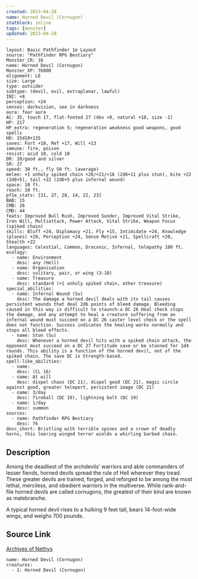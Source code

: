 ```yaml
---
created: 2023-04-28
name: Horned Devil (Cornugon)
statblock: inline
tags: [monster]
updated: 2023-04-28
---
```

```statblock
layout: Basic Pathfinder 1e Layout
source: "Pathfinder RPG Bestiary"
Monster_CR: 16
name: Horned Devil (Cornugon)
Monster_XP: 76800
alignment: LE
size: Large
type: outsider
subtype: (devil, evil, extraplanar, lawful)
INI: +8
perception: +24
senses: darkvision, see in darkness
aura: fear aura
AC: 35, touch 17, flat-footed 27 (dex +8, natural +18, size -1)
HP: 217
HP_extra: regeneration 5; regeneration weakness good weapons, good spells
HD: 15d10+135
saves: Fort +18, Ref +17, Will +13
immune: fire, poison
resist: acid 10, cold 10
DR: 10/good and silver
SR: 27
speed: 30 ft., fly 50 ft. (average)
melee: +1 unholy spiked chain +26/+21/+16 (2d6+11 plus stun), bite +22 (2d8+5), tail +22 (2d6+5 plus infernal wound)
space: 10 ft.
reach: 10 ft.
pf1e_stats: [31, 27, 28, 14, 22, 23]
BAB: 15
CMB: 26
CMD: 44
feats: Improved Bull Rush, Improved Sunder, Improved Vital Strike, Iron Will, Multiattack, Power Attack, Vital Strike, Weapon Focus (spiked chain)
skills: Bluff +24, Diplomacy +21, Fly +15, Intimidate +24, Knowledge (planes) +20, Perception +24, Sense Motive +21, Spellcraft +20, Stealth +22
languages: Celestial, Common, Draconic, Infernal, telepathy 100 ft.
ecology:
  - name: Environment
    desc: any (Hell)
  - name: Organisation
    desc: solitary, pair, or wing (3-10)
  - name: Treasure
    desc: standard (+1 unholy spiked chain, other treasure)
special_abilities:
  - name: Infernal Wound (Su)
    desc: The damage a horned devil deals with its tail causes persistent wounds that deal 2d6 points of bleed damage. Bleeding caused in this way is difficult to staunch-a DC 26 Heal check stops the damage, and any attempt to heal a creature suffering from an infernal wound must succeed on a DC 26 caster level check or the spell does not function. Success indicates the healing works normally and stops all bleed effects.
  - name: Stun (Su)
    desc: Whenever a horned devil hits with a spiked chain attack, the opponent must succeed on a DC 27 Fortitude save or be stunned for 1d4 rounds. This ability is a function of the horned devil, not of the spiked chain. The save DC is Strength-based.
spell-like_abilities:
  - name:
    desc: (CL 16)
  - name: At will
    desc: dispel chaos (DC 21), dispel good (DC 21), magic circle against good, greater teleport, persistent image (DC 21)
  - name: 3/day
    desc: fireball (DC 19), lightning bolt (DC 19)
  - name: 1/day
    desc: summon
sources:
  - name: Pathfinder RPG Bestiary
    desc: 76
desc_short: Bristling with terrible spines and a crown of deadly horns, this leering winged terror wields a whirling barbed chain.
```
## Description
Among the deadliest of the archdevils’ warriors and able commanders of lesser fiends, horned devils spread the rule of Hell wherever they tread. These greater devils are trained, forged, and reforged to be among the most lethal, merciless, and obedient warriors in the multiverse. While rank-and-file horned devils are called cornugons, the greatest of their kind are known as malebranche.

A typical horned devil rises to a hulking 9 feet tall, bears 14-foot-wide wings, and weighs 700 pounds.
## Source Link
[Archives of Nethys](https://aonprd.com/MonsterDisplay.aspx?ItemName=Horned%20Devil%20(Cornugon))
```encounter-table
name: Horned Devil (Cornugon)
creatures:
  - 1: Horned Devil (Cornugon)
```
